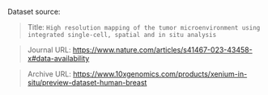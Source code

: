 Dataset source: 

> Title: `High resolution mapping of the tumor microenvironment using integrated single-cell, spatial and in situ analysis`

> Journal URL: <https://www.nature.com/articles/s41467-023-43458-x#data-availability>

> Archive URL: <https://www.10xgenomics.com/products/xenium-in-situ/preview-dataset-human-breast>
